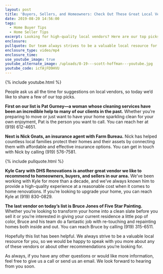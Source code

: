 ```yaml
---
layout: post
title: 'Buyers, Sellers, and Homeowners: Check Out These Great Local Vendors'
date: 2019-08-20 14:56:00
tags:
  - Home Buyer Tips
  - Home Seller Tips
excerpt: Looking for high-quality local vendors? Here are our top picks.
enclosure:
pullquote: Our team always strives to be a valuable local resource for you.
enclosure_type: video/mp4
enclosure_time:
use_youtube_image: true
youtube_alternate_image: /uploads/8-19---scott-hoffman---youtube.jpg
youtube_code: icfAjFD9HVU
---
```


{% include youtube.html %}

People ask us all the time for suggestions on local vendors, so today we’d like to share a few of our top picks.&nbsp;

**First on our list is Pat Gurney—a woman whose cleaning services have been an incredible help to many of our clients in the past.** Whether you’re preparing to move or just want to have your home sparkling clean for your own enjoyment, Pat is the person you want to call. You can reach her at (919) 612-4651.

**Next is Nick Gnats, an insurance agent with Farm Bureau.** Nick has helped countless local families protect their homes and their assets by connecting them with affordable and effective insurance options. You can get in touch with Nick by calling (919) 576-7581.&nbsp;

{% include pullquote.html %}

**Kyle Cary with DHS Renovations is another great vendor we like to recommend to homeowners, buyers, and sellers in our area.** We’ve been working with Kyle for more than a decade, and we’ve always known him to provide a high-quality experience at a reasonable cost when it comes to home renovations. If you’re looking to upgrade your home, you can reach Kyle at (919) 830-0829.&nbsp;

**The last vendor on today’s list is Bruce Jones of Five Star Painting.** Whether you’re looking to transform your home into a clean slate before you sell it or you’re interested in giving your current residence a little pop of color, Bruce and his team do a fantastic job with re-touching and repainting homes both inside and out. You can reach Bruce by calling (919) 315-6511.

Hopefully this list has been helpful. We always strive to be a valuable local resource for you, so we would be happy to speak with you more about any of these vendors or about other recommendations you’re looking for.&nbsp;

As always, if you have any other questions or would like more information, feel free to give us a call or send us an email. We look forward to hearing from you soon.